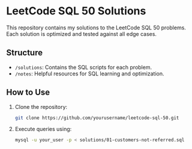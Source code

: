 # LeetCode SQL 50 Solutions

This repository contains my solutions to the LeetCode SQL 50 problems. Each solution is optimized and tested against all edge cases.

## Structure
- `/solutions`: Contains the SQL scripts for each problem.
- `/notes`: Helpful resources for SQL learning and optimization.

## How to Use
1. Clone the repository:
   ```bash
   git clone https://github.com/yourusername/leetcode-sql-50.git
   ```

2. Execute queries using:

   ```bash
   mysql -u your_user -p < solutions/01-customers-not-referred.sql
  ```
